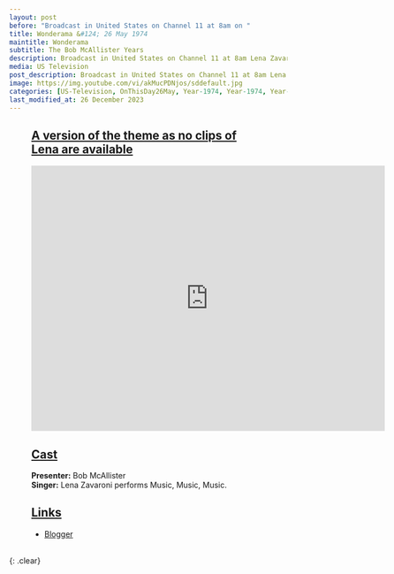 ```yaml
---
layout: post
before: "Broadcast in United States on Channel 11 at 8am on "
title: Wonderama &#124; 26 May 1974
maintitle: Wonderama
subtitle: The Bob McAllister Years
description: Broadcast in United States on Channel 11 at 8am Lena Zavaroni made a guest appearance on this episode singing Music, Music, Music.
media: US Television
post_description: Broadcast in United States on Channel 11 at 8am Lena Zavaroni made a guest appearance on this episode singing Music, Music, Music.
image: https://img.youtube.com/vi/akMucPDNjos/sddefault.jpg
categories: [US-Television, OnThisDay26May, Year-1974, Year-1974, Year-1974]
last_modified_at: 26 December 2023
---
```


<figure class="fig3">
<h2 id="infobox1"><a href="#infobox1">A version of the theme as no clips of Lena are available</a></h2>
<div class="CardLayout">
<div class="responsive-video"><iframe width="640px" height="480px" src="https://www.youtube.com/embed/akMucPDNjos?rel=0&showinfo=1" frameborder="0" allowfullscreen></iframe></div>
</div>
</figure>

<figure class="fig1">
<h2 id="infobox2"><a href="#infobox2">Cast</a></h2>
<div class="CardLayout">
    <div class="CardItem"><strong>Presenter:</strong> Bob McAllister</div>
    <div class="CardItem"><strong>Singer:</strong> Lena Zavaroni performs Music, Music, Music.</div>
</div>
</figure>

<figure class="fig2">
<h2 id="infobox3"><a href="#infobox3">Links</a></h2>
<div class="CardLayout blogger-card">
    <div class="CardItem">
<ul>
<li><a class="external-link" href="http://wonderamashow.blogspot.co.uk">Blogger</a></li>
</ul>
</div>
</div>
</figure>

<br />{: .clear}

<style>
.blogger-card {height: 144px}
@media screen and (orientation:portrait) {.blogger-card {height: unset;}}
</style>

